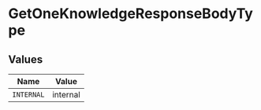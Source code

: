 # GetOneKnowledgeResponseBodyType


## Values

| Name       | Value      |
| ---------- | ---------- |
| `INTERNAL` | internal   |